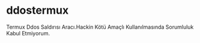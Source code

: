 # ddostermux
Termux Ddos Saldırısı Aracı.Hackin Kötü Amaçlı Kullanılmasında Sorumluluk Kabul Etmiyorum.
